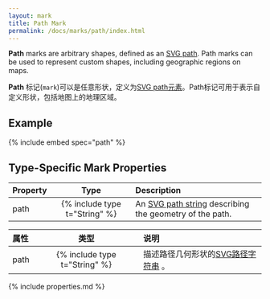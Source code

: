 ```yaml
---
layout: mark
title: Path Mark
permalink: /docs/marks/path/index.html
---
```


**Path** marks are arbitrary shapes, defined as an [SVG path](https://developer.mozilla.org/en-US/docs/Web/SVG/Tutorial/Paths). Path marks can be used to represent custom shapes, including geographic regions on maps.

**Path** 标记(`mark`)可以是任意形状，定义为[SVG path元素](https://developer.mozilla.org/en-US/docs/Web/SVG/Tutorial/Paths)。Path标记可用于表示自定义形状，包括地图上的地理区域。

## Example

{% include embed spec="path" %}

## Type-Specific Mark Properties

| Property            | Type                           | Description   |
| :------------------ | :----------------------------: | :------------ |
| path                | {% include type t="String" %}  | An [SVG path string](https://developer.mozilla.org/en-US/docs/Web/SVG/Tutorial/Paths) describing the geometry of the path.|

| 属性            | 类型                           | 说明   |
| :------------------ | :----------------------------: | :------------ |
| path                | {% include type t="String" %}  | 描述路径几何形状的[SVG路径字符串](https://developer.mozilla.org/en-US/docs/Web/SVG/Tutorial/Paths) 。|

{% include properties.md %}
